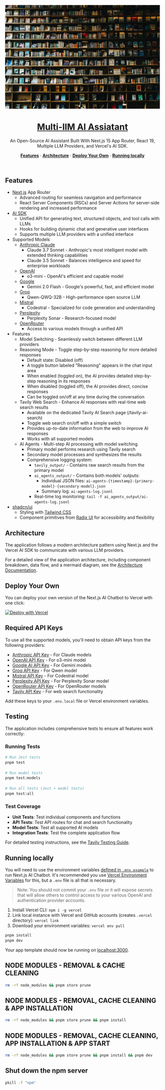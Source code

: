 <a href="https://ai-sdk-reasoning.vercel.app/">
  <img alt="Next.js 15 and App Router-ready AI chatbot with reasoning." src="app/opengraph-image.png">
  <h1 align="center">Multi-llM AI Assiatant</h1>
</a>

<p align="center">
  An Open-Source AI Assistant Built With Next.js 15 App Router, React 19, Multiple LLM Providers, and Vercel's AI SDK.
</p>

<p align="center">
  <a href="#features"><strong>Features</strong></a> ·
  <a href="#architecture"><strong>Architecture</strong></a> ·
  <a href="#deploy-your-own"><strong>Deploy Your Own</strong></a> ·
  <a href="#running-locally"><strong>Running locally</strong></a>
</p>
<br/>

## Features

- [Next.js](https://nextjs.org) App Router
  - Advanced routing for seamless navigation and performance
  - React Server Components (RSCs) and Server Actions for server-side rendering and increased performance
- [AI SDK](https://sdk.vercel.ai/docs)
  - Unified API for generating text, structured objects, and tool calls with LLMs
  - Hooks for building dynamic chat and generative user interfaces
  - Supports multiple LLM providers with a unified interface
- Supported Models
  - [Anthropic Claude](https://www.anthropic.com/claude)
    - Claude 3.7 Sonnet - Anthropic's most intelligent model with extended thinking capabilities
    - Claude 3.5 Sonnet - Balances intelligence and speed for enterprise workloads
  - [OpenAI](https://openai.com/)
    - o3-mini - OpenAI's efficient and capable model
  - [Google](https://deepmind.google/technologies/gemini/)
    - Gemini 2.0 Flash - Google's powerful, fast, and efficient model
  - [Groq](https://groq.com/)
    - Qwen-QWQ-32B - High-performance open source LLM
  - [Mistral](https://mistral.ai/)
    - Codestral - Specialized for code generation and understanding
  - [Perplexity](https://www.perplexity.ai/)
    - Perplexity Sonar - Research-focused model
  - [OpenRouter](https://openrouter.ai/)
    - Access to various models through a unified API
- Features
  - Model Switching - Seamlessly switch between different LLM providers
  - Reasoning Mode - Toggle step-by-step reasoning for more detailed responses
    - Default state: Disabled (off)
    - A toggle button labeled "Reasoning" appears in the chat input area
    - When enabled (toggled on), the AI provides detailed step-by-step reasoning in its responses
    - When disabled (toggled off), the AI provides direct, concise responses
    - Can be toggled on/off at any time during the conversation
  - Tavily Web Search - Enhance AI responses with real-time web search results
    - Available on the dedicated Tavily AI Search page (/tavily-ai-search)
    - Toggle web search on/off with a simple switch
    - Provides up-to-date information from the web to improve AI responses
    - Works with all supported models
  - AI Agents - Multi-step AI processing with model switching
    - Primary model performs research using Tavily search
    - Secondary model processes and synthesizes the results
    - Comprehensive logging system:
      - `tavily_output/` - Contains raw search results from the primary model
      - `ai_agents_output/` - Contains both models' outputs:
        - Individual JSON files: `ai-agents-{timestamp}-{primary-model}-{secondary-model}.json`
        - Summary log: `ai-agents-log.jsonl`
      - Real-time log monitoring: `tail -f ai_agents_output/ai-agents-log.jsonl`
- [shadcn/ui](https://ui.shadcn.com)
  - Styling with [Tailwind CSS](https://tailwindcss.com)
  - Component primitives from [Radix UI](https://radix-ui.com) for accessibility and flexibility

## Architecture

The application follows a modern architecture pattern using Next.js and the Vercel AI SDK to communicate with various LLM providers.

For a detailed view of the application architecture, including component breakdown, data flow, and a mermaid diagram, see the [Architecture Documentation](docs/project-structure-ui-ux-flow.md).

## Deploy Your Own

You can deploy your own version of the Next.js AI Chatbot to Vercel with one click:

[![Deploy with Vercel](https://vercel.com/button)](https://vercel.com/new/clone?repository-url=https%3A%2F%2Fgithub.com%2Fvercel-labs%2Fai-sdk-preview-reasoning%2Ftree%2Fmain&env=ANTHROPIC_API_KEY,OPENAI_API_KEY,GOOGLE_GENERATIVE_AI_API_KEY,GROQ_API_KEY,MISTRAL_API_KEY,PERPLEXITY_API_KEY,OPENROUTER_API_KEY,TAVILY_API_KEY&envDescription=API%20keys%20for%20various%20LLM%20providers&envLink=https%3A%2F%2Fgithub.com%2Fvercel-labs%2Fai-sdk-preview-reasoning%2Fblob%2Fmain%2F.env.example)

## Required API Keys

To use all the supported models, you'll need to obtain API keys from the following providers:

- [Anthropic API Key](https://console.anthropic.com/) - For Claude models
- [OpenAI API Key](https://platform.openai.com/account/api-keys) - For o3-mini model
- [Google AI API Key](https://aistudio.google.com/apikey) - For Gemini models
- [Groq API Key](https://console.groq.com/keys) - For Qwen model
- [Mistral API Key](https://console.mistral.ai/api-keys) - For Codestral model
- [Perplexity API Key](https://www.perplexity.ai/) - For Perplexity Sonar model
- [OpenRouter API Key](https://openrouter.ai/settings/keys) - For OpenRouter models
- [Tavily API Key](https://tavily.com/) - For web search functionality

Add these keys to your `.env.local` file or Vercel environment variables.

## Testing

The application includes comprehensive tests to ensure all features work correctly:

### Running Tests

```bash
# Run Jest tests
pnpm test

# Run model tests
pnpm test:models

# Run all tests (Jest + model tests)
pnpm test:all
```

### Test Coverage

- **Unit Tests**: Test individual components and functions
- **API Tests**: Test API routes for chat and search functionality
- **Model Tests**: Test all supported AI models
- **Integration Tests**: Test the complete application flow

For detailed testing instructions, see the [Tavily Testing Guide](docs/tavily-testing-guide.md).

## Running locally

You will need to use the environment variables [defined in `.env.example`](.env.example) to run Next.js AI Chatbot. It's recommended you use [Vercel Environment Variables](https://vercel.com/docs/projects/environment-variables) for this, but a `.env` file is all that is necessary.

> Note: You should not commit your `.env` file or it will expose secrets that will allow others to control access to your various OpenAI and authentication provider accounts.

1. Install Vercel CLI: `npm i -g vercel`
2. Link local instance with Vercel and GitHub accounts (creates `.vercel` directory): `vercel link`
3. Download your environment variables: `vercel env pull`

```bash
pnpm install
pnpm dev
```

Your app template should now be running on [localhost:3000](http://localhost:3000/).

## NODE MODULES - REMOVAL & CACHE CLEANING

```bash
rm -rf node_modules && pnpm store prune 
```
## NODE MODULES - REMOVAL, CACHE CLEANING & APP INSTALLATION

```bash
rm -rf node_modules && pnpm store prune && pnpm install
```

## NODE MODULES - REMOVAL, CACHE CLEANING, APP INSTALLATION & APP START

```bash
rm -rf node_modules && pnpm store prune && pnpm install && pnpm dev
```

## Shut down the npm server

```bash
pkill -f "npm"
